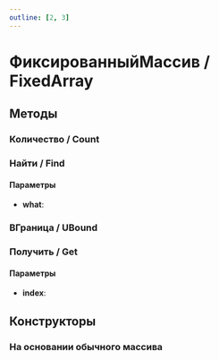 ```yaml
---
outline: [2, 3]
---
```


# ФиксированныйМассив / FixedArray


## Методы


### Количество / Count


### Найти / Find


#### Параметры

* **what**: 

### ВГраница / UBound


### Получить / Get


#### Параметры

* **index**: 

## Конструкторы


### На основании обычного массива


